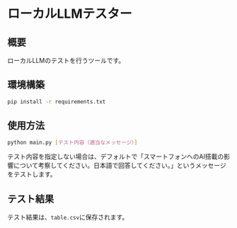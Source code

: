 # ローカルLLMテスター

## 概要

ローカルLLMのテストを行うツールです。

## 環境構築

```bash
pip install -r requirements.txt
```

## 使用方法

```bash
python main.py [テスト内容（適当なメッセージ）]
```

テスト内容を指定しない場合は、デフォルトで「スマートフォンへのAI搭載の影響について考察してください。日本語で回答してください。」というメッセージをテストします。

## テスト結果

テスト結果は、`table.csv`に保存されます。

